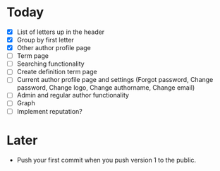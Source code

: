 # Today

- [x] List of letters up in the header
- [x] Group by first letter
- [x] Other author profile page
- [ ] Term page
- [ ] Searching functionality
- [ ] Create definition term page
- [ ] Current author profile page and settings (Forgot password, Change password, Change logo, Change authorname, Change email)
- [ ] Admin and regular author functionality
- [ ] Graph
- [ ] Implement reputation?

# Later

- Push your first commit when you push version 1 to the public.
